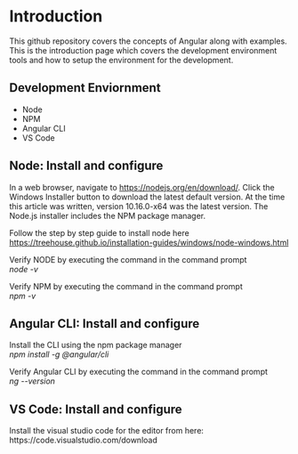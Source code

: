 <h1> Introduction </h1>
<p> This github repository covers the concepts of Angular along with examples. This is the introduction page which covers the development environment tools and how to setup the environment for the development. </p>

<h2> Development Enviornment </h2>
<ul>
  <li>Node</li>
  <li>NPM</li>
  <li>Angular CLI</li>
  <li>VS Code</li>
</ul>

<h2> Node: Install and configure </h2>
<p>In a web browser, navigate to  <a href="https://nodejs.org/en/download/">https://nodejs.org/en/download/</a>. Click the Windows Installer button to download the latest default version. At the time this article was written, version 10.16.0-x64 was the latest version. The Node.js installer includes the NPM package manager.
 </p>

 <p>Follow the step by step guide to install node here <a href="https://treehouse.github.io/installation-guides/windows/node-windows.html">https://treehouse.github.io/installation-guides/windows/node-windows.html</a>
 </p>

 <p> Verify NODE by executing the command in the command prompt <br/>
 <i> node -v </i>
 </p>

 <p> Verify NPM by executing the command in the command prompt <br/>
 <i> npm -v </i>
 </p>


 <h2> Angular CLI: Install and configure </h2>
 <p> Install the CLI using the npm package manager <br/>
 <i> npm install -g @angular/cli </i>
 </p>

  <p> Verify Angular CLI by executing the command in the command prompt <br/>
 <i> ng --version </i>
 </p>

 <h2> VS Code: Install and configure </h2>
 <p> Install the visual studio code for the editor from here: https://code.visualstudio.com/download <br/>
 </p>

